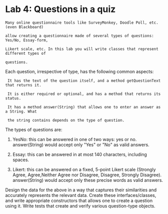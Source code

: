 
 
# Lab 4: Questions in a quiz

 
    Many online questionnaire tools like SurveyMonkey, Doodle Poll, etc. (even Blackboard)

    allow creating a questionnaire made of several types of questions: Yes/No, Essay-form,

    Likert scale, etc. In this lab you will write classes that represent different types of

    questions.
 
   
   Each question, irrespective of type, has the following common aspects:
   
     
     It has the text of the question itself, and a method getQuestionText that returns it.

     It is either required or optional, and has a method that returns its status.

     It has a method answer(String) that allows one to enter an answer as a String. What

     the string contains depends on the type of question.

 The types of questions are:
         


  1. YesNo: this can be answered in one of two ways: yes or no. answer(String) would accept only "Yes" or "No" as valid answers.

  2. Essay: this can be answered in at most 140 characters, including spaces.

  3. Likert: this can be answered on a fixed, 5-point Likert scale (Strongly Agree, Agree,Neither Agree nor Disagree, Disagree, Strongly Disagree). answer(String) would accept only these precise words as valid answers. 
  
  Design the data for the above in a way that captures their similarities and accurately represents the relevant data. Create these interfaces/classes, and write appropriate constructors that allows one to create a question using it. Write tests that create and verify various question-type objects.
        



